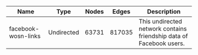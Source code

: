 | Name | Type | Nodes | Edges | Description |
| ---- | ---- | ----- | ----- | ----------- |
| facebook-wosn-links | Undirected | 63731 | 817035 | This undirected network contains friendship data of Facebook users. |